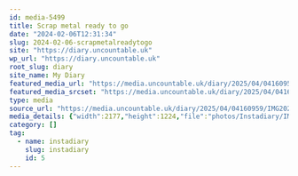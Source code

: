 ```yaml
---
id: media-5499
title: Scrap metal ready to go
date: "2024-02-06T12:31:34"
slug: 2024-02-06-scrapmetalreadytogo
site: "https://diary.uncountable.uk"
wp_url: "https://diary.uncountable.uk"
root_slug: diary
site_name: My Diary
featured_media_url: "https://media.uncountable.uk/diary/2025/04/04160959/IMG20240206123134.webp"
featured_media_srcset: "https://media.uncountable.uk/diary/2025/04/04160959/IMG20240206123134-300x169.webp 300w, https://media.uncountable.uk/diary/2025/04/04160959/IMG20240206123134-1024x576.webp 1024w, https://media.uncountable.uk/diary/2025/04/04160959/IMG20240206123134-150x150.webp 150w, https://media.uncountable.uk/diary/2025/04/04160959/IMG20240206123134-640x360.webp 640w, https://media.uncountable.uk/diary/2025/04/04160959/IMG20240206123134.webp 2177w"
type: media
source_url: "https://media.uncountable.uk/diary/2025/04/04160959/IMG20240206123134.webp"
media_details: {"width":2177,"height":1224,"file":"photos/Instadiary/IMG20240206123134.webp","filesize":177464,"sizes":{"medium":{"file":"IMG20240206123134-300x169.webp","width":300,"height":169,"filesize":17696,"mime_type":"image/webp","source_url":"https://media.uncountable.uk/diary/2025/04/04160959/IMG20240206123134-300x169.webp"},"large":{"file":"IMG20240206123134-1024x576.webp","width":1024,"height":576,"filesize":136630,"mime_type":"image/webp","source_url":"https://media.uncountable.uk/diary/2025/04/04160959/IMG20240206123134-1024x576.webp"},"thumbnail":{"file":"IMG20240206123134-150x150.webp","width":150,"height":150,"filesize":7848,"mime_type":"image/webp","source_url":"https://media.uncountable.uk/diary/2025/04/04160959/IMG20240206123134-150x150.webp"},"mobwidth":{"file":"IMG20240206123134-640x360.webp","width":640,"height":360,"filesize":65768,"mime_type":"image/webp","source_url":"https://media.uncountable.uk/diary/2025/04/04160959/IMG20240206123134-640x360.webp"},"full":{"file":"IMG20240206123134.webp","width":2177,"height":1224,"mime_type":"image/webp","source_url":"https://media.uncountable.uk/diary/2025/04/04160959/IMG20240206123134.webp"}},"image_meta":{"aperture":"0","credit":"","camera":"","caption":"","created_timestamp":"0","copyright":"","focal_length":"0","iso":"0","shutter_speed":"0","title":"","orientation":"0","keywords":[]}}
category: []
tag:
  - name: instadiary
    slug: instadiary
    id: 5
---
```


